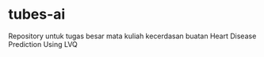 # tubes-ai
Repository untuk tugas besar mata kuliah kecerdasan buatan
Heart Disease Prediction Using LVQ
